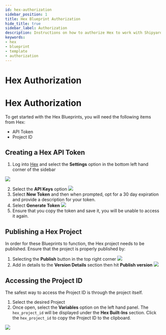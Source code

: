 ```yaml
---
id: hex-authorization
sidebar_position: 1
title: Hex Blueprint Authorization
hide_title: true
sidebar_label: Authorization
description: Instructions on how to authorize Hex to work with Shipyard's low-code Hex templates.
keywords:
- hex
- blueprint
- template
- authorization
---
```


# Hex Authorization
# Hex Authorization
To get started with the Hex Blueprints, you will need the following items from Hex:

- API Token
- Project ID

## Creating a Hex API Token
1. Log into [Hex](https://hex.tech/) and select the **Settings** option in the bottom left hand corner of the sidebar

![](https://cdn.sanity.io/images/2xyydva6/production/9bbe0a2b17adb2508e4edc0871081c5c9a4245b2-1675x759.png?w=450)

2. Select the **API Keys** option
![](https://cdn.sanity.io/images/2xyydva6/production/d2dd6678f12eb1d47ba25ea488439a252b682bba-1322x465.png?w=450)
3. Select **New Token** and then when prompted, opt for a 30 day expiration and provide a description for your token.
4. Select **Generate Token**
![](https://cdn.sanity.io/images/2xyydva6/production/1bfbe82a3873f2f362c40c06e24614f21732a347-637x224.png?w=450)
5. Ensure that you copy the token and save it, you will be unable to access it again.

## Publishing a Hex Project
In order for these Blueprints to function, the Hex project needs to be published. Ensure that the project is properly published by:

1. Selecting the **Publish** button in the top right corner
![](https://cdn.sanity.io/images/2xyydva6/production/30aee84109164431a45fbf3f0ab73ada49da9941-1519x784.png?w=450)
2. Add in details to the **Version Details** section then hit **Publish version**
![](https://cdn.sanity.io/images/2xyydva6/production/a006e2b44fa11a5a66fc389cd11f6af9273565a1-275x466.png?w=450)
## Accessing the Project ID
The safest way to access the Project ID is through the project itself. 
1. Select the desired Project
2. Once open, select the **Variables** option on the left hand panel. The `hex_project_id` will be displayed under the **Hex Built-Ins** section. Click the `hex_project_id` to copy the Project ID to the clipboard. 

![](https://cdn.sanity.io/images/2xyydva6/production/1e9a92403ecf3c87e0d5427b59df713846500197-1778x749.png?w=450)
